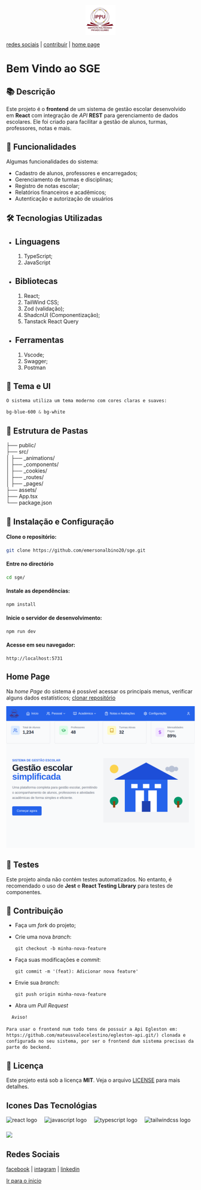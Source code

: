 <p align="center">
<img src="./src/assets/images/IPPU.png" alter="LOGO" height="80"/>



[redes sociais](#redes-sociais)
| [contribuir](#-contribuição)
| [home page](#home-page)


# Bem Vindo ao SGE

## 📚 Descrição

Este projeto é o **frontend** de um sistema de gestão escolar desenvolvido em **React** com integração de _API_ **REST** para gerenciamento de dados escolares. Ele foi criado para facilitar a gestão de alunos, turmas, professores, notas e mais.


## 🚀 Funcionalidades

Algumas funcionalidades do sistema:

* Cadastro de alunos, professores e encarregados;
* Gerenciamento de turmas e disciplinas;
* Registro de notas escolar;
* Relatórios financeiros e acadêmicos;
* Autenticação e autorização de usuários



## 🛠 Tecnologias Utilizadas

* ## Linguagens

    <ol align="left">
      <li>TypeScript;
      <li>JavaScript
    </ol>

* ## Bibliotecas

    <ol align="left">
      <li> React;
      <li>TailWind CSS;
      <li>Zod (validação);
      <li>ShadcnUI (Componentização);
      <li>Tanstack React Query
    </ol>

* ## Ferramentas
    <ol align="left">
    <li>Vscode;
    <li>Swagger;
    <li>Postman
    </ol>

## 🎨 Tema e UI

```
O sistema utiliza um tema moderno com cores claras e suaves:
```

```css
bg-blue-600 & bg-white
```

##  📂 Estrutura de Pastas


├── public/<br>
├── src/<br>
│   ├── _animations/<br>
│   ├── _components/<br>
│   ├── _cookies/<br>
│   ├── _routes/<br>
│   ├── _pages/<br>
├── assets/<br>
├── App.tsx<br>
└── package.json

## 🚀 Instalação e Configuração

#### Clone o repositório:

```bash
git clone https://github.com/emersonalbino20/sge.git
```

#### Entre no directório

```bash
cd sge/
```

#### Instale as dependências:

```bash
npm install
```

#### Inicie o servidor de desenvolvimento:

```bash
npm run dev
```

#### Acesse em seu navegador:

```
http://localhost:5731
```


##  Home Page

Na _home Page_ do sistema é possível  acessar os principais menus, verificar alguns dados estatísticos; [clonar repositório](#clone-o-repositório)

![home page](./src/assets/images/HomePage.png)


## 🧪 Testes

Este projeto ainda não contém testes automatizados. No entanto, é recomendado o uso de **Jest** e **React Testing Library** para testes de componentes.


## 🤝 Contribuição

* Faça um _fork_ do projeto;
* Crie uma nova _branch_: 

  ```
  git checkout -b minha-nova-feature
  ```
  
* Faça suas modificações e _commit_: 
  
  ```
  git commit -m '(feat): Adicionar nova feature'
  ```
  
* Envie sua _branch_: 
  ```
  git push origin minha-nova-feature
  ```
  
* Abra um _Pull Request_


```
  Aviso!

Para usar o frontend num todo tens de possuir a Api Egleston em: https://github.com/mateusvalecelestino/egleston-api.git/) clonada e configurada no seu sistema, por ser o frontend dum sistema precisas da parte do beckend.
```

## 📄 Licença


Este projeto está sob a licença **MIT**. Veja o arquivo [LICENSE](./LICENSE) para mais detalhes.



## Icones Das Tecnológias

<div align="left">
  <img src="https://cdn.jsdelivr.net/gh/devicons/devicon/icons/react/react-original-wordmark.svg" height="40" alt="react logo"  />
  <img width="12" />
  <img src="https://cdn.jsdelivr.net/gh/devicons/devicon/icons/javascript/javascript-original.svg" height="40" alt="javascript logo"  />
  <img width="12" />
  <img src="https://cdn.jsdelivr.net/gh/devicons/devicon/icons/typescript/typescript-plain.svg" height="40" alt="typescript logo"  />
  <img width="12" />
  <img src="https://cdn.jsdelivr.net/gh/devicons/devicon/icons/tailwindcss/tailwindcss-original-wordmark.svg" height="40" alt="tailwindcss logo"  />
</div>

###

<div align="left">
  <img height="200" src="https://i.giphy.com/media/v1.Y2lkPTc5MGI3NjExNnNoN21mMDZyeXk4bHJtZ2VqMnE5OWhveWs5Zm9pOXZ0anJ4OWplYiZlcD12MV9pbnRlcm5hbF9naWZfYnlfaWQmY3Q9Zw/gAXtUkBVd8OCbFjauC/giphy.gif"  />
</div>

## Redes Sociais

[facebook](https://facebook.com)
| [intagram](https://instagram.com)
| [linkedin](https://linkedin.com)

[Ir para o ínicio](#bem-vindo-ao-sge)

